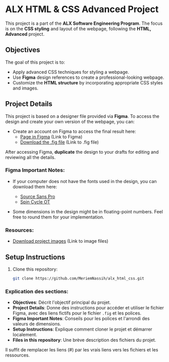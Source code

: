 # ALX HTML & CSS Advanced Project

This project is a part of the **ALX Software Engineering Program**. The focus is on the **CSS styling** and layout of the webpage, following the **HTML, Advanced** project.

## Objectives

The goal of this project is to:

- Apply advanced CSS techniques for styling a webpage.
- Use **Figma** design references to create a professional-looking webpage.
- Customize the **HTML structure** by incorporating appropriate CSS styles and images.
  
## Project Details

This project is based on a designer file provided via **Figma**. To access the design and create your own version of the webpage, you can:

- Create an account on Figma to access the final result here:
  - [Page in Figma](#) (Link to Figma)
  - [Download the .fig file](#) (Link to .fig file)

After accessing Figma, **duplicate** the design to your drafts for editing and reviewing all the details.

### Figma Important Notes:

- If your computer does not have the fonts used in the design, you can download them here:
  - [Source Sans Pro](https://fonts.google.com/specimen/Source+Sans+Pro)
  - [Spin Cycle OT](#)
  
- Some dimensions in the design might be in floating-point numbers. Feel free to round them for your implementation.

### Resources:

- [Download project images](#) (Link to image files)
  
## Setup Instructions

1. Clone this repository:

   ```bash
   git clone https://github.com/MeriemNassih/alx_html_css.git
   
### Explication des sections:
- **Objectives**: Décrit l'objectif principal du projet.
- **Project Details**: Donne des instructions pour accéder et utiliser le fichier Figma, avec des liens fictifs pour le fichier `.fig` et les polices.
- **Figma Important Notes**: Conseils pour les polices et l'arrondi des valeurs de dimensions.
- **Setup Instructions**: Explique comment cloner le projet et démarrer localement.
- **Files in this repository**: Une brève description des fichiers du projet.

Il suffit de remplacer les liens (#) par les vrais liens vers les fichiers et les ressources.

